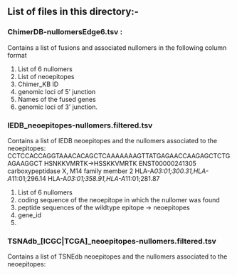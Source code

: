 ## List of files in this directory:-

### ChimerDB-nullomersEdge6.tsv : 
Contains a list of fusions and associated nullomers in the following column format
1. List of 6 nullomers 
2. List of neoepitopes
3. Chimer_KB ID
4. genomic loci of 5’ junction
5. Names of the fused genes
6. genomic loci of 3’ junction.

### IEDB_neoepitopes-nullomers.filtered.tsv
Contains a list of IEDB neoepitopes and the nullomers associated to the neoepitopes:
CCTCCACCAGGTAAACACAGCTCAAAAAAAGTTATGAGAACCAAGAGCTCTGAGAAGGCT	HSNKKVMRTK->HSSKKVMRTK	ENST00000241305	carboxypeptidase X, M14 family member 2	HLA-A*03:01;300.31,HLA-A*11:01;296.14	HLA-A*03:01;358.91,HLA-A*11:01;281.87
1. List of 6 nullomers
2. coding sequence of the neoepitope in which the nullomer was found
3. peptide sequences of the wildtype epitope -> neoepitopes
4. gene_id
5.  

### TSNAdb_[ICGC|TCGA]_neoepitopes-nullomers.filtered.tsv
Contains a list of TSNEdb neoepitopes and the nullomers associated to the neoepitopes:

